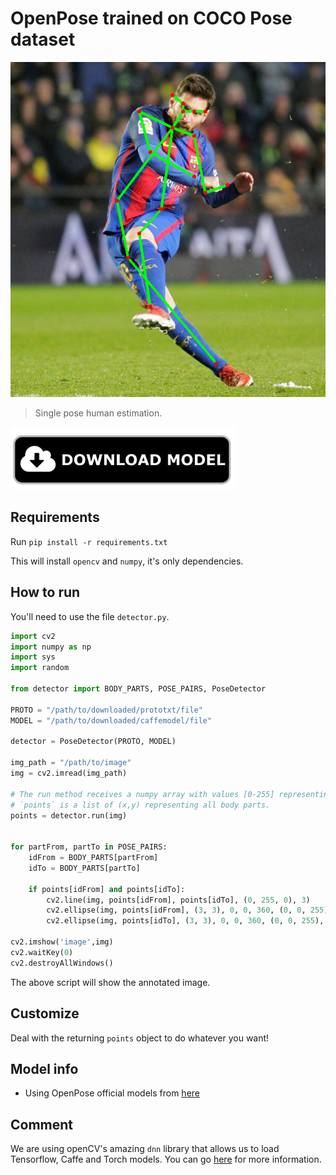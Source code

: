 # OpenPose trained on COCO Pose dataset

![img](imgs/result.png)

> Single pose human estimation.

<p align="left">
  <a href="https://github.com/iitzco/deepzoo/releases/download/model-upload-6/openpose_pose_coco.zip">
    <img src="../imgs/download-button.png" height=100/>
  </a>
</p>

## Requirements

Run `pip install -r requirements.txt`

This will install `opencv` and `numpy`, it's only dependencies.

## How to run

You'll need to use the file `detector.py`.

```python
import cv2
import numpy as np
import sys
import random

from detector import BODY_PARTS, POSE_PAIRS, PoseDetector

PROTO = "/path/to/downloaded/prototxt/file"
MODEL = "/path/to/downloaded/caffemodel/file"

detector = PoseDetector(PROTO, MODEL)

img_path = "/path/to/image"
img = cv2.imread(img_path)

# The run method receives a numpy array with values [0-255] representing the image in [H, W, 3] shape
# `points` is a list of (x,y) representing all body parts.
points = detector.run(img)


for partFrom, partTo in POSE_PAIRS:
    idFrom = BODY_PARTS[partFrom]
    idTo = BODY_PARTS[partTo]

    if points[idFrom] and points[idTo]:
        cv2.line(img, points[idFrom], points[idTo], (0, 255, 0), 3)
        cv2.ellipse(img, points[idFrom], (3, 3), 0, 0, 360, (0, 0, 255), cv2.FILLED)
        cv2.ellipse(img, points[idTo], (3, 3), 0, 0, 360, (0, 0, 255), cv2.FILLED)

cv2.imshow('image',img)
cv2.waitKey(0)
cv2.destroyAllWindows()
```

The above script will show the annotated image.

## Customize

Deal with the returning `points` object to do whatever you want!

## Model info

* Using OpenPose official models from [here](https://github.com/CMU-Perceptual-Computing-Lab/openpose/blob/master/models/getModels.sh)

## Comment

We are using openCV's amazing `dnn` library that allows us to load Tensorflow, Caffe and Torch models. You can go [here](https://github.com/iitzco/OpenCV-dnn-samples) for more information.
